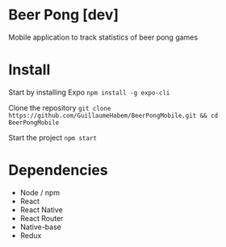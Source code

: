 # Beer Pong [dev]
Mobile application to track statistics of beer pong games

# Install

Start by installing Expo
`npm install -g expo-cli`

Clone the repository
`git clone https://github.com/GuillaumeHabem/BeerPongMobile.git && cd BeerPongMobile`

Start the project
`npm start`

# Dependencies

- Node / npm
- React
- React Native
- React Router
- Native-base
- Redux